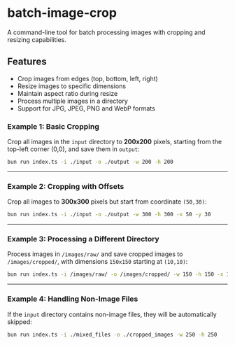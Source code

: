 # batch-image-crop

A command-line tool for batch processing images with cropping and resizing capabilities.

## Features

- Crop images from edges (top, bottom, left, right)
- Resize images to specific dimensions
- Maintain aspect ratio during resize
- Process multiple images in a directory
- Support for JPG, JPEG, PNG and WebP formats

### **Example 1: Basic Cropping**
Crop all images in the `input` directory to **200x200** pixels, starting from the top-left corner (0,0), and save them in `output`:
```sh
bun run index.ts -i ./input -o ./output -w 200 -h 200
```

---

### **Example 2: Cropping with Offsets**
Crop all images to **300x300** pixels but start from coordinate `(50,30)`:
```sh
bun run index.ts -i ./input -o ./output -w 300 -h 300 -x 50 -y 30
```

---

### **Example 3: Processing a Different Directory**
Process images in `/images/raw/` and save cropped images to `/images/cropped/`, with dimensions `150x150` starting at `(10,10)`:
```sh
bun run index.ts -i /images/raw/ -o /images/cropped/ -w 150 -h 150 -x 10 -y 10
```

---

### **Example 4: Handling Non-Image Files**
If the `input` directory contains non-image files, they will be automatically skipped:
```sh
bun run index.ts -i ./mixed_files -o ./cropped_images -w 250 -h 250
```

